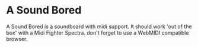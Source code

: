 # A Sound Bored

A Sound Bored is a soundboard with midi support.  It should work 'out of the box' with a Midi Fighter Spectra.  don't forget to use a WebMIDI compatible browser. 
